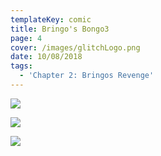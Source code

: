 ```yaml
---
templateKey: comic
title: Bringo's Bongo3
page: 4
cover: /images/glitchLogo.png
date: 10/08/2018
tags:
  - 'Chapter 2: Bringos Revenge'
---
```

![](/images/glitch-manga-eng-01-07.jpg)

![](/images/glitch-manga-eng-01-08.jpg)

![](/images/glitch-manga-eng-01-09.jpg)
